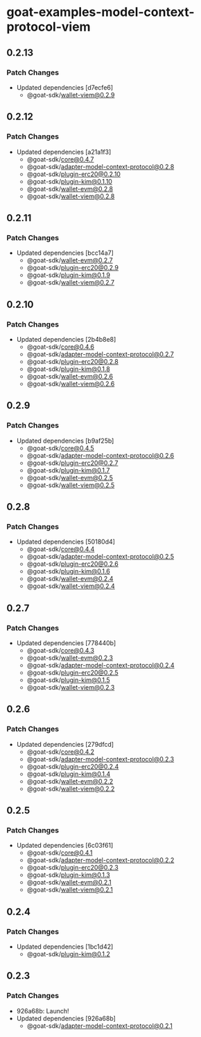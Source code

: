 # goat-examples-model-context-protocol-viem

## 0.2.13

### Patch Changes

- Updated dependencies [d7ecfe6]
  - @goat-sdk/wallet-viem@0.2.9

## 0.2.12

### Patch Changes

- Updated dependencies [a21a1f3]
  - @goat-sdk/core@0.4.7
  - @goat-sdk/adapter-model-context-protocol@0.2.8
  - @goat-sdk/plugin-erc20@0.2.10
  - @goat-sdk/plugin-kim@0.1.10
  - @goat-sdk/wallet-evm@0.2.8
  - @goat-sdk/wallet-viem@0.2.8

## 0.2.11

### Patch Changes

- Updated dependencies [bcc14a7]
  - @goat-sdk/wallet-evm@0.2.7
  - @goat-sdk/plugin-erc20@0.2.9
  - @goat-sdk/plugin-kim@0.1.9
  - @goat-sdk/wallet-viem@0.2.7

## 0.2.10

### Patch Changes

- Updated dependencies [2b4b8e8]
  - @goat-sdk/core@0.4.6
  - @goat-sdk/adapter-model-context-protocol@0.2.7
  - @goat-sdk/plugin-erc20@0.2.8
  - @goat-sdk/plugin-kim@0.1.8
  - @goat-sdk/wallet-evm@0.2.6
  - @goat-sdk/wallet-viem@0.2.6

## 0.2.9

### Patch Changes

- Updated dependencies [b9af25b]
  - @goat-sdk/core@0.4.5
  - @goat-sdk/adapter-model-context-protocol@0.2.6
  - @goat-sdk/plugin-erc20@0.2.7
  - @goat-sdk/plugin-kim@0.1.7
  - @goat-sdk/wallet-evm@0.2.5
  - @goat-sdk/wallet-viem@0.2.5

## 0.2.8

### Patch Changes

- Updated dependencies [50180d4]
  - @goat-sdk/core@0.4.4
  - @goat-sdk/adapter-model-context-protocol@0.2.5
  - @goat-sdk/plugin-erc20@0.2.6
  - @goat-sdk/plugin-kim@0.1.6
  - @goat-sdk/wallet-evm@0.2.4
  - @goat-sdk/wallet-viem@0.2.4

## 0.2.7

### Patch Changes

- Updated dependencies [778440b]
  - @goat-sdk/core@0.4.3
  - @goat-sdk/wallet-evm@0.2.3
  - @goat-sdk/adapter-model-context-protocol@0.2.4
  - @goat-sdk/plugin-erc20@0.2.5
  - @goat-sdk/plugin-kim@0.1.5
  - @goat-sdk/wallet-viem@0.2.3

## 0.2.6

### Patch Changes

- Updated dependencies [279dfcd]
  - @goat-sdk/core@0.4.2
  - @goat-sdk/adapter-model-context-protocol@0.2.3
  - @goat-sdk/plugin-erc20@0.2.4
  - @goat-sdk/plugin-kim@0.1.4
  - @goat-sdk/wallet-evm@0.2.2
  - @goat-sdk/wallet-viem@0.2.2

## 0.2.5

### Patch Changes

- Updated dependencies [6c03f61]
  - @goat-sdk/core@0.4.1
  - @goat-sdk/adapter-model-context-protocol@0.2.2
  - @goat-sdk/plugin-erc20@0.2.3
  - @goat-sdk/plugin-kim@0.1.3
  - @goat-sdk/wallet-evm@0.2.1
  - @goat-sdk/wallet-viem@0.2.1

## 0.2.4

### Patch Changes

- Updated dependencies [1bc1d42]
  - @goat-sdk/plugin-kim@0.1.2

## 0.2.3

### Patch Changes

- 926a68b: Launch!
- Updated dependencies [926a68b]
  - @goat-sdk/adapter-model-context-protocol@0.2.1
